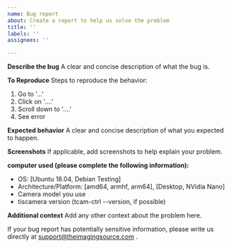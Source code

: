 ```yaml
---
name: Bug report
about: Create a report to help us solve the problem
title: ''
labels: ''
assignees: ''

---
```


**Describe the bug**
A clear and concise description of what the bug is.

**To Reproduce**
Steps to reproduce the behavior:
1. Go to '...'
2. Click on '....'
3. Scroll down to '....'
4. See error

**Expected behavior**
A clear and concise description of what you expected to happen.

**Screenshots**
If applicable, add screenshots to help explain your problem.

**computer used (please complete the following information):**
 - OS: [Ubuntu 18.04, Debian Testing]
 - Architecture/Platform: [amd64, armhf, arm64], [Desktop, NVidia Nano]
 - Camera  model you use
 - tiscamera version (tcam-ctrl --version, if possible)

**Additional context**
Add any other context about the problem here.

If your bug report has potentially sensitive information, please write us directly at support@theimagingsource.com .
